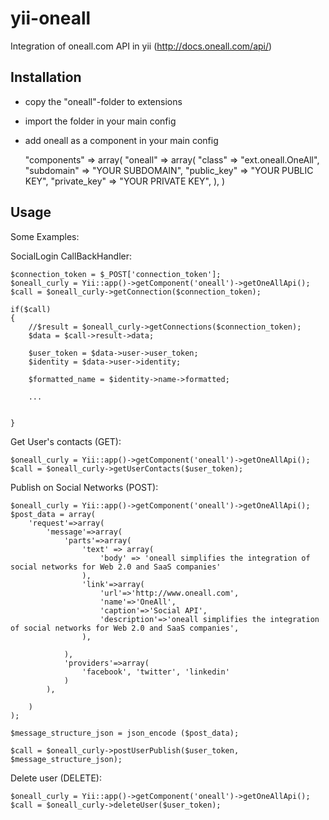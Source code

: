 yii-oneall
==========

Integration of oneall.com API in yii (http://docs.oneall.com/api/)

Installation
------------

 - copy the "oneall"-folder to extensions
 - import the folder in your main config
 - add oneall as a component in your main config

	"components" => array(
		"oneall" => array(
			"class" => "ext.oneall.OneAll",
			"subdomain" => "YOUR SUBDOMAIN",
			"public_key" => "YOUR PUBLIC KEY",
			"private_key" => "YOUR PRIVATE KEY",
		),
	)

Usage
-----

Some Examples:

SocialLogin CallBackHandler:
	
	$connection_token = $_POST['connection_token'];
    $oneall_curly = Yii::app()->getComponent('oneall')->getOneAllApi();
    $call = $oneall_curly->getConnection($connection_token);
    
    if($call)
    {
        //$result = $oneall_curly->getConnections($connection_token);
        $data = $call->result->data;
        
        $user_token = $data->user->user_token;
        $identity = $data->user->identity;
        
        $formatted_name = $identity->name->formatted;
        
        ...
        
        
    }
    
Get User's contacts (GET):
	
	$oneall_curly = Yii::app()->getComponent('oneall')->getOneAllApi();
	$call = $oneall_curly->getUserContacts($user_token);
	
Publish on Social Networks (POST):

	$oneall_curly = Yii::app()->getComponent('oneall')->getOneAllApi();
	$post_data = array(
        'request'=>array(
            'message'=>array(
                'parts'=>array(
                    'text' => array(
                        'body' => 'oneall simplifies the integration of social networks for Web 2.0 and SaaS companies'
                    ),
                    'link'=>array(
                        'url'=>'http://www.oneall.com',
                        'name'=>'OneAll',
                        'caption'=>'Social API',
                        'description'=>'oneall simplifies the integration of social networks for Web 2.0 and SaaS companies',
                    ),
                    
                ),
                'providers'=>array(
                    'facebook', 'twitter', 'linkedin'
                )
            ),
            
        )
    );
    
    $message_structure_json = json_encode ($post_data);
    
    $call = $oneall_curly->postUserPublish($user_token, $message_structure_json);
    
Delete user (DELETE):

	$oneall_curly = Yii::app()->getComponent('oneall')->getOneAllApi();
	$call = $oneall_curly->deleteUser($user_token);    
	